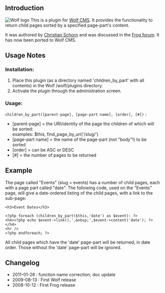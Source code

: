 ## Introduction

![Wolf logo](http://www.wolfcms.org/wiki/_media/wolf_logo_64.png "Wolf CMS logo")
This is a plugin for [Wolf CMS][l00]. It provides the functionality to return child pages sorted by a specified page-part's content.

It was authored by [Christian Schorn][l01] and was discussed in the [Frog forum][l02]. It has now been ported to Wolf CMS.

[l00]: http://www.wolfcms.org/ "Wolf CMS"
[l01]: http://christian-schorn.de/ "Christian Schorn"
[l02]: http://bit.ly/kCnRR "Frog forum thread"

## Usage Notes

### Installation:

1. Place this plugin (as a directory named 'children_by_part' with all contents) in the Wolf /wolf/plugins directory.
2. Activate the plugin through the administration screen.

### Usage:

`children_by_part([parent-page], [page-part name], [order], [#])` :

*  [parent-page] = the URI/identity of the page the children of which will be sorted:  
examples: $this, find_page_by_uri('/slug/')
*  [page-part name] = the name of the page-part (not "body"!) to be sorted
*  [order] = can be ASC or DESC
*  [#] = the number of pages to be returned

## Example

The page called "Events" (slug = events) has a number of child pages, each with a page part called "date". The following code, used on the "Events" page, will give a date-ordered listing of the child pages, with a link to the sub-page:

    <h3>Event Dates</h3>
    
    <?php foreach (children_by_part($this,'date') as $event): ?>
    <h4><?php echo $event->link(),',&nbsp;',$event->content('date'); ?></h4>
    <hr />
    <?php endforeach; ?>

All child pages which have the 'date' page-part will be returned, in date order. Those without the 'date' page-part will be ignored.

## Changelog

* 2011-01-26 : function name correction; doc update
* 2009-08-13 : First Wolf release
* 2008-10-12 : First Frog release

